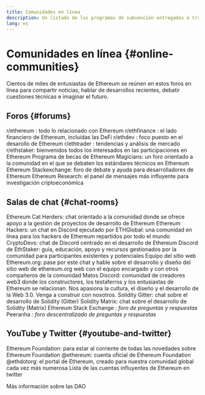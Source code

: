 ```yaml
---
title: Comunidades en línea
description: Un listado de los programas de subvención entregados a través del ecosistema de Ethereum.
lang: es
---
```


# Comunidades en línea \{#online-communities}

Cientos de miles de entusiastas de Ethereum se reúnen en estos foros en línea para compartir noticias, hablar de desarrollos recientes, debatir cuestiones técnicas e imaginar el futuro.

## Foros \{#forums}

<SocialListItem socialIcon="reddit"><Link to="https://www.reddit.com/r/ethereum">r/ethereum</Link> : todo lo relacionado con Ethereum</SocialListItem>
<SocialListItem socialIcon="reddit"><Link to="https://www.reddit.com/r/ethfinance/">r/ethfinance</Link> : el lado financiero de Ethereum, incluidas las DeFi</SocialListItem>
<SocialListItem socialIcon="reddit"><Link to="https://www.reddit.com/r/ethdev/">r/ethdev</Link> : foco puesto en el desarollo de Ethereum</SocialListItem>
<SocialListItem socialIcon="reddit"><Link to="https://www.reddit.com/r/ethtrader/">r/ethtrader</Link> : tendencias y análisis de mercado</SocialListItem>
<SocialListItem socialIcon="reddit"><Link to="https://www.reddit.com/r/ethstaker/">r/ethstaker</Link>: bienvenidos todos los interesados en las participaciones en Ethereum</SocialListItem>
<SocialListItem socialIcon="webpage"><Link to="https://ethereum-magicians.org">Programa de becas de Ethereum Magicians</Link>: un foro orientado a la comunidad en el que se debaten los estándares técnicos en Ethereum</SocialListItem>
<SocialListItem socialIcon="stackExchange"><Link to="https://ethereum.stackexchange.com">Ethereum Stackexchange</Link>: foro de debate y ayuda para desarrolladores de Ethereum</SocialListItem>
<SocialListItem socialIcon="webpage"><Link to="https://ethresear.ch">Ethereum Research</Link>: el panel de mensajes más influyente para investigación criptoeconómica</SocialListItem>

## Salas de chat \{#chat-rooms}

<SocialListItem socialIcon="discord"><Link to="https://discord.com/invite/Nz6rtfJ8Cu">Ethereum Cat Herders</Link>: chat orientado a la comunidad donde se ofrece apoyo a la gestión de proyectos de desarrollo de Ethereum</SocialListItem>
<SocialListItem socialIcon="discord"><Link to="https://ethglobal.co/discord">Ethereum Hackers</Link>: un chat en Discord ejecutado por ETHGlobal: una comunidad en línea para los hackers de Ethereum repartidos por todo el mundo</SocialListItem>
<SocialListItem socialIcon="discord"><Link to="https://discord.gg/5W5tVb3">CryptoDevs</Link>: chat de Discord centrado en el desarrollo de Ethereum</SocialListItem>
<SocialListItem socialIcon="discord"><Link to="https://discord.gg/ethstaker">Discord de EthStaker</Link>: guía, educación, apoyo y recursos gestionados por la comunidad para participantes existentes y potenciales</SocialListItem>
<SocialListItem socialIcon="discord"><Link to="https://discord.gg/ethereum-org">Equipo del sitio web Ethereum.org</Link>: pase por este chat y hable sobre el desarrollo y diseño del sitio web de ethereum.org web con el equipo encargado y con otros compañeros de la comunidad</SocialListItem>
<SocialListItem socialIcon="discord"><Link to="https://discord.matos.club/">Matos Discord</Link>: comunidad de creadores web3 donde los constructores, los testaferros y los entusiastas de Ethereum se relacionan. Nos apasiona la cultura, el diseño y el desarrollo de la Web 3.0. Venga a construir con nosotros.</SocialListItem>
<SocialListItem socialIcon="webpage"><Link to="https://gitter.im/ethereum/solidity">Solidity Gitter</Link>: chat sobre el desarrollo de Solidity (Gitter)</SocialListItem>
<SocialListItem socialIcon="webpage"><Link to="https://matrix.to/#/#ethereum_solidity:gitter.im">Solidity Matrix</Link>: chat sobre el desarrollo de Solidity (Matrix)</SocialListItem>
<SocialListItem socialIcon="webpage"><Link to="https://ethereum.stackexchange.com/">Ethereum Stack Exchange</Link> _: foro de preguntas y respuestas_</SocialListItem>
<SocialListItem socialIcon="webpage"><Link to="https://peeranha.io/">Peeranha</Link> _: foro descentralizado de preguntas y respuestas_</SocialListItem>

## YouTube y Twitter \{#youtube-and-twitter}

<SocialListItem socialIcon="youtube"><Link to="https://www.youtube.com/c/EthereumFoundation">Ethereum Foundation</Link>: para estar al corriente de todas las novedades sobre Ethereum Foundation</SocialListItem>
<SocialListItem socialIcon="twitter"><Link to="https://twitter.com/ethereum">@ethereum</Link>: cuenta oficial de Ethereum Foundation</SocialListItem>
<SocialListItem socialIcon="twitter"><Link to="https://twitter.com/ethdotorg">@ethdotorg</Link>: el portal de Ethereum, creado para nuestra comunidad global cada vez más numerosa</SocialListItem>
<SocialListItem socialIcon="webpage"><Link to="https://hive.one/c/ethereum?page=1">Lista de las cuentas influyentes de Ethereum en twitter</Link></SocialListItem>

<Divider />

<Callout emoji=":classical_building:" titleKey="page-community-daos-callout-title" descriptionKey="page-community-daos-callout-description">
  <div>
    <ButtonLink to="/community/get-involved/#decentralized-autonomous-organizations-daos">
      Más información sobre las DAO
    </ButtonLink>
  </div>
</Callout>
